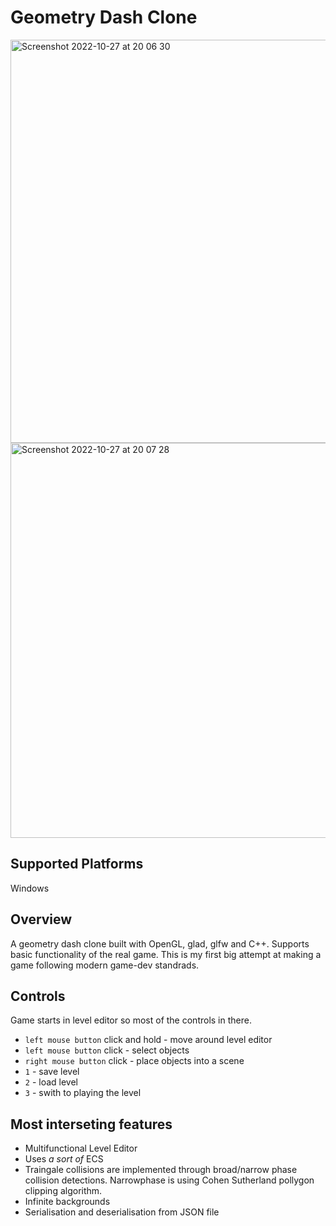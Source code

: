 # Geometry Dash Clone 
<img width="645" alt="Screenshot 2022-10-27 at 20 06 30" src="https://user-images.githubusercontent.com/84919282/198377124-1cdf45a4-e9eb-437d-b4f3-5e67c2022019.png">
<img width="632" alt="Screenshot 2022-10-27 at 20 07 28" src="https://user-images.githubusercontent.com/84919282/198377306-52116b4b-0b95-4f87-bcac-e9acde19a046.png">

## Supported Platforms
Windows

## Overview
A geometry dash clone built with OpenGL, glad, glfw and C++. Supports basic functionality of the real game. This is my first big attempt at making a game following modern game-dev standrads.

## Controls
Game starts in level editor so most of the controls in there. 
- `left mouse button` click and hold - move around level editor
- `left mouse button` click - select objects
- `right mouse button` click - place objects into a scene
- `1` - save level
- `2` - load level
- `3` - swith to playing the level

## Most interseting features
- Multifunctional Level Editor
- Uses *a sort of* ECS
- Traingale collisions are implemented through broad/narrow phase collision detections. Narrowphase is using Cohen Sutherland pollygon clipping algorithm.
- Infinite backgrounds
- Serialisation and deserialisation from JSON file
